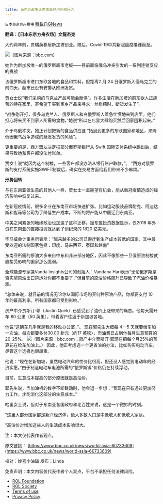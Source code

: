 ```yaml
---
title: 乌克兰战争让东南亚经济倍感压力
---
```

`日本東京方舟農場` [轉載自GNews](https://gnews.org/zh-hans/2237843/)

**翻译：【日本东京方舟农场】文龍杰克**

大约两年前，贾瑞英移居新加坡创业。随后，Covid-19中共新冠瘟疫接踵而至。

![](https://assets.gnews.org/wp-content/uploads/2022/03/0-29.png)（图片来源：bbc.com）

她作为新加坡唯一的俄罗斯超市老板——目前面临俄乌冲突引发的一系列连锁反应的挑战

该俄罗斯超市进口东欧各地的食品和饮料，但距离2 月 24 日俄罗斯入侵乌克兰的前四天，超市还没有安排从欧洲发货。

贾女士说“我们采购的乌克兰产品可能会断供”。许多生活在新加坡的前东欧人正痛苦的待在家里，寄希望于买到家乡产品来寻求一丝慰藉时，断货发生了“。

“战争刚开打，很多乌克兰人、俄罗斯人和白俄罗斯人着急忙慌地来到店里，他们担心将来买不到家人所需的食物，”她说“所以在店里大肆购买然后回家囤积起来。”

介于乌俄冲突，她正计划把新的食品供应链 “拓展到更多的东欧国家和地区，来降低因俄乌战争造成的延迟发货的风险”。

更重要的是，西方盟友决定把部分俄罗斯银行从 Swift 国际支付系统中踢出后，结果导致她和客户都没法付账单。

贾女士说“就因为这个制裁，一些客户都没办法从银行账户取款，”。 “西方对俄罗斯的支付系统实施SWIFT制裁后，确实在交易方面给我们带来不少麻烦。”

**形势回转**

与在东南亚做生意的其他人一样，贾女士一直期望有机会，能从新冠疫情造成的经济影响中恢复过来。

在新冠疫情前，很多企业在东南亚市场快速扩张。比如运动服装品牌耐克、阿迪达斯和彪马等公司为了降低生产成本，不断的将产能从中国迁到东南亚。

中美之间紧张的地缘政治也加速了这种迁移，据东盟投资数据显示，仅2019 年外资在东南亚的直接投资就达到了创纪录的 1820 亿美元。

毕马威会计事务所表示：“越来越多的公司已搬迁到生产成本较低的国家，其中最受欢迎的法制国家包括：印度、马来西亚、泰国和越南”

东南亚所需的原油大多来自中东和非洲部分地区，因此不像那些一旦俄原油制裁就直接受影响的国家那么脆弱。

全球能源专家兼Vanda Insights公司的创始人：Vandana Hari表示“无论俄罗斯是否实施原油出口禁运对你都不重要了，”但目前的原油价格飙升已导致了汽油价格暴涨。

“总体来说，就目前的情况无论你从国际市场购买何种原油产品，你都要支付 10 年的最高利率。所有国家都已受到影响。”

房产中介贾斯汀·郭（Justin Quek）已感受到了油价上涨带来的痛苦。他每天需开车 80 公里（50 英里），带着客户往返于新加坡各地。

他说“这辆车几乎就是我的移动办公室，”。 现在郭先生大概每 4 – 5 天就要给车加一次油，每次都要多付30.00 新元（约17 英镑），而油费已占到他每月生意预算的 20-25%。
![](https://assets.gnews.org/wp-content/uploads/2022/03/00-2.jpg)（图片来源：bbc.com；房产中介贾斯汀·郭现在把每个月25%的预算花在给车加油上。）
因此，他正考虑选一个更省油的办法，比如购买电动汽车，尽管这个选择也很昂贵。

他说：“现在在新加坡，虽然电动汽车的性价比很高，但还没人感觉到电动车的经济实惠。”由于制造电动车电池所需的“俄罗斯镍“价格仍在持续浮动。

目前，生意成本提高的部分原因就是高油价。

郭先生说，当加油机的数字不断跳动时，他会退一步想：“我现在只有通过更加努力工作，才能消化这部分的生意成本。”

哈里女士说，但对于东南亚各国政府和老百姓来说，这是一个微妙的时刻。

“这里大部分国家都是新兴经济体，绝大多数人口是中低收入和低收入家庭。

“高油价对增加这些人的生活成本影响很大。

注：本文仅代表作者观点。

原文链接：
[https://www.bbc.co.uk/news/world-asia-60733609](https://www.bbc.co.uk/news/world-asia-60733609)

校对：妙喜小油鍋
发布：Linda

 

免责声明：本文内容仅代表作者个人观点，平台不承担任何法律风险。

- [ROL Foundation](https://rolfoundation.org/)
- [ROL Society](https://rolsociety.org/)
- [Terms of use](https://gnews.org/terms-of-use-3/)
- [Privacy Policy](https://gnews.org/privacy-policy/)
